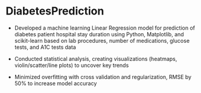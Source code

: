 # DiabetesPrediction
- Developed a machine learning Linear Regression model for prediction of diabetes patient hospital stay duration using Python, Matplotlib, and scikit-learn based on lab procedures, number of medications, glucose tests, and A1C tests data

- Conducted statistical analysis, creating visualizations (heatmaps, violin/scatter/line plots) to uncover key trends

- Minimized overfitting with cross validation and regularization, RMSE by 50% to increase model accuracy 
